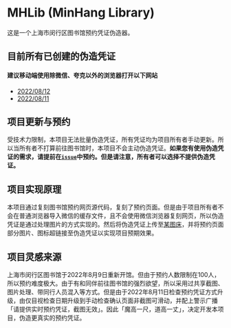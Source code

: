# MHLib (MinHang Library)
这是一个上海市闵行区图书馆预约凭证伪造器。

## 目前所有已创建的伪造凭证
#### **建议移动端使用除微信、夸克以外的浏览器打开以下网站**
- [2022/08/12](https://shitan-677.github.io/MHLib/220812.html "2022年8月12日的伪造预约凭证")
- [2022/08/11](https://shitan-677.github.io/MHLib/%E9%97%B5%E8%A1%8C%E5%8C%BA%E5%9B%BE%E4%B9%A6%E9%A6%860811.html "2022年8月11日的伪造预约凭证")

## 项目更新与预约
受技术力限制，本项目无法批量伪造凭证，所有凭证均为项目所有者手动更新。所以当所有者不打算前往图书馆时，本项目不会主动伪造凭证。**如果您有使用伪造凭证的需求，请提前在[`issue`](https://github.com/ShiTan-677/MHLib/issues "问题")中预约。但是请注意，所有者可以选择不提供伪造凭证。**

## 项目实现原理
本项目通过复刻图书馆预约网页源代码，复刻了预约页面。但是由于项目所有者不会在普通浏览器导入微信的缓存文件，且不会使用微信浏览器复刻网页，所以伪造凭证是通过处理图片的方式实现的。然后将伪造凭证上传至[某图床](https://imgloc.com/ "某免费图片外链网站")，并将预约页面部分图片、图标超链接至伪造凭证以实现项目预期效果。

## 项目灵感来源
上海市闵行区图书馆于2022年8月9日重新开馆。但由于预约人数限制在100人，所以预约难度极大。由于有和同伴前往图书馆的强烈欲望，所以采用过共享截图、图片处理、带同行人员混入等方式。但是由于2022年8月11日检查预约凭证方式升级，由仅目视检查日期升级到手动检查确认页面非截图可滑动，并配上警示广播「请提供实时预约凭证，截图无效」。因此「魔高一尺，道高一丈」，决定开发本项目，伪造更真实的预约凭证。
